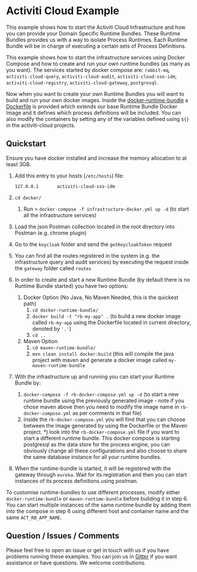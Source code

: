 # Activiti Cloud Example

This example shows how to start the Activiti Cloud Infrastructure and how you can provide your Domain Specific Runtime Bundles.
These Runtime Bundles provides us with a way to isolate Process Runtimes. Each Runtime Bundle will be in charge of executing a certain sets of 
Process Definitions. 

This example shows how to start the infrastructure services using Docker Compose and how to create and run your own runtime bundles (as many as you want).
The services started by docker compose are: `rabbit-mq`, `activiti-cloud-query`, `activiti-cloud-audit`, `activiti-cloud-sso-idm`, `activiti-cloud-registry`, `activiti-cloud-gateway`, `postgresql`.

Now when you want to create your own Runtime Bundles you will want to build and run your own docker images. Inside the 
[docker-runtime-bundle](https://github.com/Activiti/activiti-cloud-examples/tree/master/docker-runtime-bundle) a 
[Dockerfile](https://github.com/Activiti/activiti-cloud-examples/blob/master/docker-runtime-bundle/Dockerfile) is provided which extends our base Runtime Bundle Docker Image and it defines which process definitions will 
be included. You can also modify the containers by setting any of the variables defined using `${}` in the activiti-cloud projects.

## Quickstart

Ensure you have docker installed and increase the memory allocation to at least 3GB.

1. Add this entry to your hosts (`/etc/hosts`) file:

    `127.0.0.1       activiti-cloud-sso-idm`
2. `cd docker/`
    1. Run > `docker-compose -f infrastructure-docker.yml up -d` (to start all the infrastructure services) 
3. Load the json Postman collection  located in the root directory into Postman (e.g. chrome plugin)
4. Go to the `keycloak` folder and send the `getKeycloakToken` request
5. You can find all the routes registered in the system (e.g. the infrastructure query and audit services) by executing the request inside the `gateway` folder called `routes`
6. In order to create and start a new Runtime Bundle (by default there is no Runtime Bundle started) you have two options:
    1. Docker Option (No Java, No Maven Needed, this is the quickest path)
        1. `cd docker-runtime-bundle/` 
        2. `docker build -t "rb-my-app" .` (to build a new docker image called `rb-my-app` using the Dockerfile located in current directory, denoted by `'.'`)
        3. `cd ..`
    2. Maven Option
        1. `cd maven-runtime-bundle/` 
        2. `mvn clean install docker:build` (this will compile the java project with maven and generate a docker image called `my-maven-runtime-bundle`
              
7. With the infrastructure up and running you can start your Runtime Bundle by:
    1. `docker-compose -f rb-docker-compose.yml up -d` (to start a new runtime bundle using the previously generated image - note if you chose maven above then you need to modify the image name in `rb-docker-compose.yml` as per comments in that file)
    2. inside the `rb-docker-compose.yml` you will find that you can choose between the image generated by using the Dockerfile or the Maven project.
        *) look into the `rb-docker-compose.yml` file if you want to start a different runtime bundle. This docker compose is starting
    postgresql as the data store for the process engine, you can obviously change all these configurations and also choose to share the
    same database instance for all your runtime bundles.
8. When the runtime-bundle is started, it will be registered with the gateway through `eureka`. Wait for its registration and then you can start instances of its process definitions using postman. 
    
To customise runtime-bundles to use different processes, modify either `docker-runtime-bundle` or `maven-runtime-bundle` before building it in step 6. You can start multiple instances of the same runtime bundle by adding them into the compose in step 6 using different host and container name and the same `ACT_RB_APP_NAME`.
    
## Question / Issues / Comments
Please feel free to open an issue or get in touch with us if you have problems running these 
examples. You can join us in [Gitter](https://gitter.im/Activiti/Activiti7?utm_source=share-link&utm_medium=link&utm_campaign=share-link) if you want assistance or have questions. 
We welcome contributions.  
